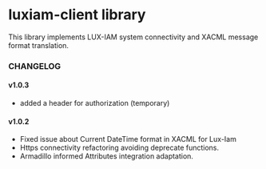 luxiam-client library
=====================

This library implements LUX-IAM system connectivity and XACML message format translation.

### CHANGELOG
#### v1.0.3
* added a header for authorization (temporary)

#### v1.0.2
* Fixed issue about Current DateTime format in XACML for Lux-Iam
* Https connectivity refactoring avoiding deprecate functions.
* Armadillo informed Attributes integration adaptation.



